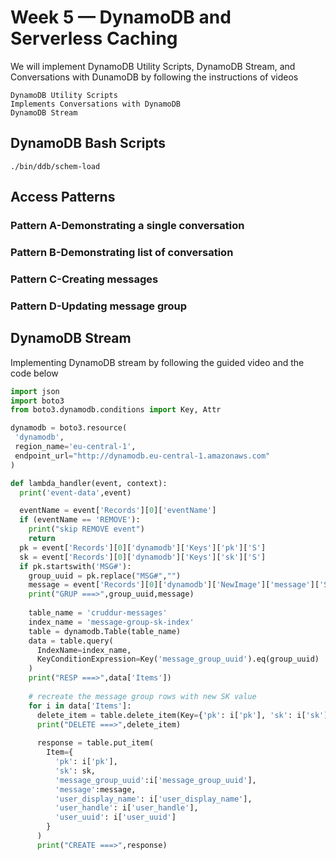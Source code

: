 # Week 5 — DynamoDB and Serverless Caching

We will implement DynamoDB Utility Scripts, DynamoDB Stream, and Conversations with DunamoDB by following the instructions of videos

```
DynamoDB Utility Scripts
Implements Conversations with DynamoDB
DynamoDB Stream
```

## DynamoDB Bash Scripts
``` 
./bin/ddb/schem-load
```

## Access Patterns

### Pattern A-Demonstrating a single conversation



### Pattern B-Demonstrating list of conversation


### Pattern C-Creating messages



### Pattern D-Updating message group


## DynamoDB Stream

Implementing DynamoDB stream by following the guided video and the code below

```py
import json
import boto3
from boto3.dynamodb.conditions import Key, Attr

dynamodb = boto3.resource(
 'dynamodb',
 region_name='eu-central-1',
 endpoint_url="http://dynamodb.eu-central-1.amazonaws.com"
)

def lambda_handler(event, context):
  print('event-data',event)

  eventName = event['Records'][0]['eventName']
  if (eventName == 'REMOVE'):
    print("skip REMOVE event")
    return
  pk = event['Records'][0]['dynamodb']['Keys']['pk']['S']
  sk = event['Records'][0]['dynamodb']['Keys']['sk']['S']
  if pk.startswith('MSG#'):
    group_uuid = pk.replace("MSG#","")
    message = event['Records'][0]['dynamodb']['NewImage']['message']['S']
    print("GRUP ===>",group_uuid,message)
    
    table_name = 'cruddur-messages'
    index_name = 'message-group-sk-index'
    table = dynamodb.Table(table_name)
    data = table.query(
      IndexName=index_name,
      KeyConditionExpression=Key('message_group_uuid').eq(group_uuid)
    )
    print("RESP ===>",data['Items'])
    
    # recreate the message group rows with new SK value
    for i in data['Items']:
      delete_item = table.delete_item(Key={'pk': i['pk'], 'sk': i['sk']})
      print("DELETE ===>",delete_item)
      
      response = table.put_item(
        Item={
          'pk': i['pk'],
          'sk': sk,
          'message_group_uuid':i['message_group_uuid'],
          'message':message,
          'user_display_name': i['user_display_name'],
          'user_handle': i['user_handle'],
          'user_uuid': i['user_uuid']
        }
      )
      print("CREATE ===>",response)
```
